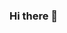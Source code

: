 ### Hi there 👋

<!--
**Mushutron/Mushutron** is a ✨ _special_ ✨ repository because its `README.md` (this file) appears on your GitHub profile.

Here are some ideas to get you started:

🔭 I’m currently working on applying ML to healthcare
🌱 I’m currently learning ML
